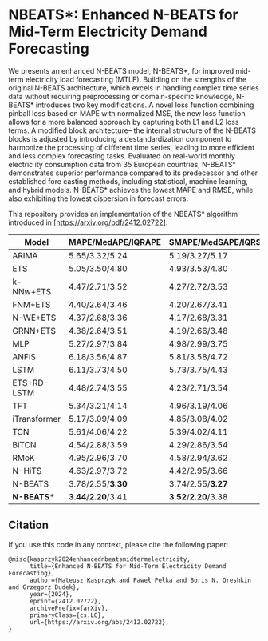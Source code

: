 # NBEATS*: Enhanced N-BEATS for Mid-Term Electricity Demand Forecasting

 We presents an enhanced N-BEATS model, N-BEATS*, for improved
 mid-term electricity load forecasting (MTLF). Building on the strengths of
 the original N-BEATS architecture, which excels in handling complex time
 series data without requiring preprocessing or domain-specific knowledge,
 N-BEATS* introduces two key modifications. A novel loss function
combining pinball loss based on MAPE with normalized MSE, the new loss
 function allows for a more balanced approach by capturing both L1 and L2
 loss terms. A modified block architecture– the internal structure of the
 N-BEATS blocks is adjusted by introducing a destandardization component
 to harmonize the processing of different time series, leading to more efficient
 and less complex forecasting tasks. Evaluated on real-world monthly electric
ity consumption data from 35 European countries, N-BEATS* demonstrates
 superior performance compared to its predecessor and other established fore
casting methods, including statistical, machine learning, and hybrid models.
 N-BEATS* achieves the lowest MAPE and RMSE, while also exhibiting the
 lowest dispersion in forecast errors.

 This repository provides an implementation of the NBEATS* algorithm introduced in [https://arxiv.org/pdf/2412.02722].


| Model | MAPE/MedAPE/IQRAPE | SMAPE/MedSAPE/IQRSAPE | RMSE | MAE | MPE |
|---------------|-------------------|------------------------|------|-----|-----|
| ARIMA | 5.65/3.32/5.24 | 5.19/3.27/5.17 | 463±875 | 409±890 | -2.35±13.62 |
| ETS | 5.05/3.50/4.80 | 4.93/3.53/4.80 | 375±605 | 325±626 | -1.04±7.97 |
| k-NNw+ETS | 4.47/2.71/3.52 | 4.27/2.72/3.53 | 328±535 | 270±560 | -1.25±9.00 |
| FNM+ETS | 4.40/2.64/3.46 | 4.20/2.67/3.41 | 322±522 | 268±545 | -1.26±8.80 |
| N-WE+ETS | 4.37/2.68/3.36 | 4.17/2.68/3.31 | 321±523 | 266±546 | -1.26±8.68 |
| GRNN+ETS | 4.38/2.64/3.51 | 4.19/2.66/3.48 | 325±524 | 268±548 | -1.26±8.61 |
| MLP | 5.27/2.97/3.84 | 4.98/2.99/3.75 | 379±668 | 307±695 | -1.37±13.49 |
| ANFIS | 6.18/3.56/4.87 | 5.81/3.58/4.72 | 489±765 | 384±813 | -2.51±12.63 |
| LSTM | 6.11/3.73/4.50 | 5.73/3.75/4.43 | 432±645 | 341±688 | -3.12±11.79 |
| ETS+RD-LSTM | 4.48/2.74/3.55 | 4.23/2.71/3.54 | 347±624 | 287±646 | -1.11±10.07 |
| TFT | 5.34/3.21/4.14 | 4.96/3.19/4.06 | 388±663 | 324±702 | -3.09±10.72 |
| iTransformer | 5.17/3.09/4.09 | 4.85/3.08/4.02 | 416±735 | 335±769 | -2.32±10.07 |
| TCN | 5.61/4.06/4.22 | 5.39/4.02/4.11 | 467±728 | 382±788 | -2.61±8.57 |
| BiTCN | 4.54/2.88/3.59 | 4.29/2.86/3.54 | 334±578 | 283±597 | -2.35±8.92 |
| RMoK | 4.95/2.96/3.70 | 4.58/2.94/3.62 | 371±626 | 301±655 | -2.81±10.89 |
| N-HiTS | 4.63/2.97/3.72 | 4.42/2.95/3.66 | 355±581 | 298±605 | -2.27±8.40 |
| N-BEATS | 3.78/2.55/**3.30** | 3.74/2.55/**3.27** | 310±506 | 256±528 | **-0.34±6.43** |
| **N-BEATS*** | **3.44**/**2.20**/3.41 | **3.52**/**2.20**/3.38 | **304±544** | **255±561** | 0.57±5.43 |
 

## Citation

If you use this code in any context, please cite the following paper:

```
@misc{kasprzyk2024enhancednbeatsmidtermelectricity,
      title={Enhanced N-BEATS for Mid-Term Electricity Demand Forecasting}, 
      author={Mateusz Kasprzyk and Paweł Pełka and Boris N. Oreshkin and Grzegorz Dudek},
      year={2024},
      eprint={2412.02722},
      archivePrefix={arXiv},
      primaryClass={cs.LG},
      url={https://arxiv.org/abs/2412.02722}, 
}
```
